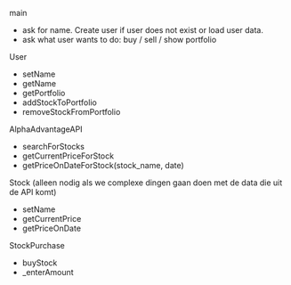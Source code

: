 main
- ask for name. Create user if user does not exist or load user data.
- ask what user wants to do: buy / sell / show portfolio

User
- setName
- getName
- getPortfolio
- addStockToPortfolio
- removeStockFromPortfolio

AlphaAdvantageAPI
- searchForStocks
- getCurrentPriceForStock
- getPriceOnDateForStock(stock_name, date)

Stock (alleen nodig als we complexe dingen gaan doen met de data die uit de API komt)
- setName
- getCurrentPrice
- getPriceOnDate

StockPurchase
- buyStock
- _enterAmount